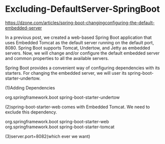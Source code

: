 # Excluding-DefaultServer-SpringBoot

https://dzone.com/articles/spring-boot-changingconfiguring-the-default-embedded-server

In a previous post, we created a web-based Spring Boot application that uses Embedded Tomcat as the default server running on the default port, 8080. Spring Boot supports Tomcat, Undertow, and Jetty as embedded servers. Now, we will change and/or configure the default embedded server and common properties to all the available servers.

Spring Boot provides a convenient way of configuring dependencies with its starters. For changing the embedded server, we will user its spring-boot-starter-undertow.


(1)Adding Dependencies

<dependency>
  <groupId>org.springframework.boot</groupId>
  <artifactId>spring-boot-starter-undertow</artifactId>
</dependency>

(2)spring-boot-starter-web comes with Embedded Tomcat. We need to exclude this dependency.

<dependency>
  <groupId>org.springframework.boot</groupId>
  <artifactId>spring-boot-starter-web</artifactId>
  <exclusions>
    <exclusion>
      <groupId>org.springframework.boot</groupId>
      <artifactId>spring-boot-starter-tomcat</artifactId>
    </exclusion>
  </exclusions>
</dependency>

(3)server.port=8082(which ever we want)